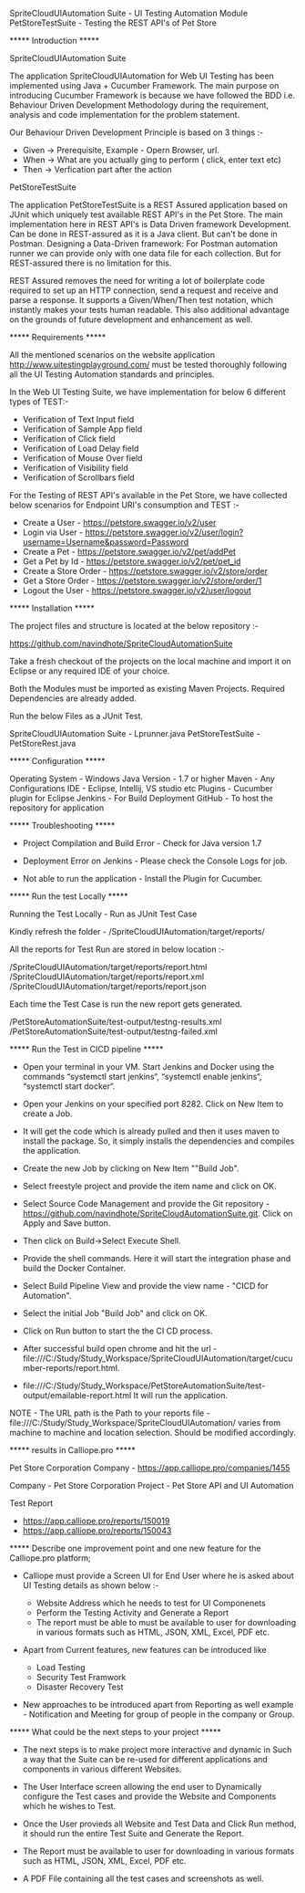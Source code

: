 SpriteCloudUIAutomation Suite - UI Testing Automation Module
PetStoreTestSuite - Testing the REST API's of Pet Store


***** Introduction *****

SpriteCloudUIAutomation Suite 

The application SpriteCloudUIAutomation for Web UI Testing has been implemented using Java + Cucumber Framework. The main purpose on introducing Cucumber Framework is because we have followed the BDD i.e. Behaviour Driven Development Methodology during the requirement, analysis and code implementation for the problem statement. 

Our Behaviour Driven Development Principle is based on 3 things :-
 
 - Given -> Prerequisite, Example - Opern Browser, url.
 - When -> What are you actually ging to perform ( click, enter text etc)
 - Then -> Verfication part after the action

PetStoreTestSuite

The application PetStoreTestSuite is a REST Assured application based on JUnit which uniquely test available REST API's in the Pet Store. The main implementation here in REST API's is Data Driven framework Development. Can be done in REST-assured as it is a Java client. But can't be done in Postman. Designing a Data-Driven framework: For Postman automation runner we can provide only with one data file for each collection. But for REST-assured there is no limitation for this.

REST Assured removes the need for writing a lot of boilerplate code required to set up an HTTP connection, send a request and receive and parse a response. It supports a Given/When/Then test notation, which instantly makes your tests human readable. This also additional advantage on the grounds of future development and enhancement as well.

***** Requirements *****


All the mentioned scenarios on the website application http://www.uitestingplayground.com/ must be tested thoroughly following all the UI Testing Automation standards and principles.

In the Web UI Testing Suite, we have implementation for below 6 different types of TEST:-

- Verification of Text Input field
- Verification of Sample App field
- Verification of Click field
- Verification of Load Delay field
- Verification of Mouse Over field
- Verification of Visibility field
- Verification of Scrollbars field

For the Testing of REST API's available in the Pet Store, we have collected below scenarios for Endpoint URI's consumption and TEST :-

- Create a User - https://petstore.swagger.io/v2/user
- Login via User - https://petstore.swagger.io/v2/user/login?username=Username&password=Password
- Create a Pet - https://petstore.swagger.io/v2/pet/addPet
- Get a Pet by Id - https://petstore.swagger.io/v2/pet/pet_id
- Create a Store Order - https://petstore.swagger.io/v2/store/order
- Get a Store Order - https://petstore.swagger.io/v2/store/order/1
- Logout the User - https://petstore.swagger.io/v2/user/logout


***** Installation *****



The project files and structure is located at the below repository :-

https://github.com/navindhote/SpriteCloudAutomationSuite

Take a fresh checkout of the projects on the local machine and import it on Eclipse or any required IDE of your choice.

Both the Modules must be imported as existing Maven Projects. Required Dependencies are already added.

Run the below Files as a JUnit Test.

SpriteCloudUIAutomation Suite - Lprunner.java
PetStoreTestSuite - PetStoreRest.java

***** Configuration *****



Operating System - Windows
Java Version - 1.7 or higher
Maven - Any Configurations
IDE - Eclipse, Intellij, VS studio etc
Plugins - Cucumber plugin for Eclipse
Jenkins - For Build Deployment
GitHub - To host the repository for application



***** Troubleshooting *****



- Project Compilation and Build Error - Check for Java version 1.7

- Deployment Error on Jenkins - Please check the Console Logs for job.

- Not able to run the application - Install the Plugin for Cucumber.



***** Run the test Locally *****



Running the Test Locally - Run as JUnit Test Case

Kindly refresh the folder - /SpriteCloudUIAutomation/target/reports/

All the reports for Test Run are stored in below location :-

/SpriteCloudUIAutomation/target/reports/report.html
/SpriteCloudUIAutomation/target/reports/report.xml
/SpriteCloudUIAutomation/target/reports/report.json

Each time the Test Case is run the new report gets generated.

/PetStoreAutomationSuite/test-output/testng-results.xml
/PetStoreAutomationSuite/test-output/testng-failed.xml


***** Run the Test in CICD pipeline *****

- Open your terminal in your VM. Start Jenkins and Docker using the commands “systemctl start jenkins“, “systemctl enable jenkins“, “systemctl start docker“.

- Open your Jenkins on your specified port 8282. Click on New Item to create a Job.

- It will get the code which is already pulled and then it uses maven to install the package. So, it simply installs the dependencies and compiles the application.

- Create the new Job by clicking on New Item ""Build Job".

- Select freestyle project and provide the item name and click on OK.

- Select Source Code Management and provide the Git repository - https://github.com/navindhote/SpriteCloudAutomationSuite.git. Click on Apply and Save button.

- Then click on Build->Select Execute Shell. 

- Provide the shell commands. Here it will start the integration phase and build the Docker Container.

- Select Build Pipeline View and provide the view name - "CICD for Automation".

- Select the initial Job "Build Job" and click on OK.

- Click on Run button to start the the CI CD process.

- After successful build open chrome and hit the url - file:///C:/Study/Study_Workspace/SpriteCloudUIAutomation/target/cucumber-reports/report.html.
- file:///C:/Study/Study_Workspace/PetStoreAutomationSuite/test-output/emailable-report.html It will run the application. 

NOTE - The URL path is the Path to your reports file - file:///C:/Study/Study_Workspace/SpriteCloudUIAutomation/ varies from machine to machine and location selection. Should be modified accordingly.




***** results in Calliope.pro *****

Pet Store Corporation Company - https://app.calliope.pro/companies/1455

Company - Pet Store Corporation
Project - Pet Store API and UI Automation

Test Report 

- https://app.calliope.pro/reports/150019 
- https://app.calliope.pro/reports/150043



***** Describe one improvement point and one new feature for the Calliope.pro platform;

- Calliope must provide a Screen UI for End User where he is asked about UI Testing details as shown below :-

  - Website Address which he needs to test for UI Componenets
  - Perform the Testing Activity and Generate a Report
  - The report must be able to must be available to user for downloading in various formats such as HTML, JSON, XML, Excel, PDF etc.

- Apart from Current features, new features can be introduced like

  - Load Testing
  - Security Test Framwork
  - Disaster Recovery Test

- New approaches to be introduced apart from Reporting as well example - Notification and Meeting for group of people in the company or Group.


***** What could be the next steps to your project *****

- The next steps is to make project more interactive and dynamic in Such a way that the Suite can be re-used for different applications and components in various different Websites.

- The User Interface screen allowing the end user to Dynamically configure the Test cases and provide the Website and Components which he wishes to Test.

- Once the User provieds all Website and Test Data and Click Run method, it should run the entire Test Suite and Generate the Report.

- The Report must be available to user for downloading in various formats such as HTML, JSON, XML, Excel, PDF etc.

- A PDF File containing all the test cases and screenshots as well.
